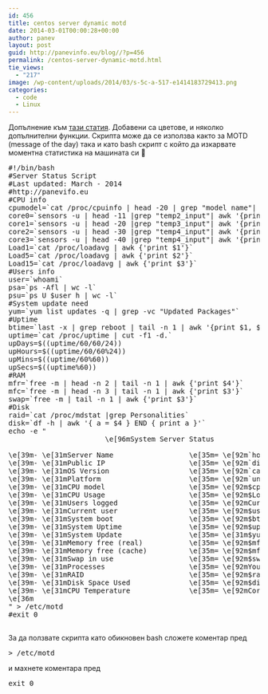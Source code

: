 ```yaml
---
id: 456
title: centos server dynamic motd
date: 2014-03-01T00:00:28+00:00
author: panev
layout: post
guid: http://panevinfo.eu/blog//?p=456
permalink: /centos-server-dynamic-motd.html
tie_views:
  - "217"
image: /wp-content/uploads/2014/03/s-5c-a-517-e1414183729413.png
categories:
  - code
  - Linux
---
```

Допълнение към [тази статия](http://panevinfo.eu/blog//server-status-motd/ "server status motd"). Добавени са цветове, и няколко допълнителни функции. Скрипта може да се използва както за MOTD (message of the day) така и като bash скрипт с който да изкарвате моментна статистика на машината си 🙂

<pre>#!/bin/bash
#Server Status Script
#Last updated: March - 2014
#http://panevifo.eu
#CPU info
cpumodel=`cat /proc/cpuinfo | head -20 | grep "model name"| awk '{print $4, $5, $6, $7, $8, $10 }'`
core0=`sensors -u | head -11 |grep "temp2_input"| awk '{print $2 }' |awk '{printf("%d\n",$1 + 0.5);}'`
core1=`sensors -u | head -20 |grep "temp3_input"| awk '{print $2 }' |awk '{printf("%d\n",$1 + 0.5);}'`
core2=`sensors -u | head -30 |grep "temp4_input"| awk '{print $2 }' |awk '{printf("%d\n",$1 + 0.5);}'`
core3=`sensors -u | head -40 |grep "temp4_input"| awk '{print $2 }' |awk '{printf("%d\n",$1 + 0.5);}'`
Load1=`cat /proc/loadavg | awk {'print $1'}`
Load5=`cat /proc/loadavg | awk {'print $2'}`
Load15=`cat /proc/loadavg | awk {'print $3'}`
#Users info
user=`whoami`
psa=`ps -Afl | wc -l`
psu=`ps U $user h | wc -l`
#System update need
yum=`yum list updates -q | grep -vc "Updated Packages"`
#Uptime
btime=`last -x | grep reboot | tail -n 1 | awk '{print $1, $2, $6, $7, $8}'`
uptime=`cat /proc/uptime | cut -f1 -d.`
upDays=$((uptime/60/60/24))
upHours=$((uptime/60/60%24))
upMins=$((uptime/60%60))
upSecs=$((uptime%60))
#RAM
mfr=`free -m | head -n 2 | tail -n 1 | awk {'print $4'}`
mfc=`free -m | head -n 3 | tail -n 1 | awk {'print $3'}`
swap=`free -m | tail -n 1 | awk {'print $3'}`
#Disk
raid=`cat /proc/mdstat |grep Personalities`
disk=`df -h | awk '{ a = $4 } END { print a }'`
echo -e "
                       \e[96mSystem Server Status
					   
\e[39m- \e[31mServer Name                  \e[35m= \e[92m`hostname`
\e[39m- \e[31mPublic IP                    \e[35m= \e[92m`dig +short myip.opendns.com @resolver1.opendns.com`
\e[39m- \e[31mOS Version                   \e[35m= \e[92m`cat /etc/redhat-release`
\e[39m- \e[31mPlatform                     \e[35m= \e[92m`uname -orpi`
\e[39m- \e[31mCPU model                    \e[35m= \e[92m$cpumodel
\e[39m- \e[31mCPU Usage                    \e[35m= \e[92m$Load1 1 min \e[93m>> \e[92m$Load5 5 min \e[93m>> \e[92m$Load15 15 min
\e[39m- \e[31mUsers logged                 \e[35m= \e[92mCurrently `users | wc -w` users logged on
\e[39m- \e[31mCurrent user                 \e[35m= \e[92m$user
\e[39m- \e[31mSystem boot                  \e[35m= \e[92m$btime
\e[39m- \e[31mSystem Uptime                \e[35m= \e[92m$upDays days $upHours hours $upMins minutes $upSecs seconds
\e[39m- \e[31mSystem Update                \e[35m= \e[31m$yum \e[92mpackages can be updated
\e[39m- \e[31mMemory free (real)           \e[35m= \e[92m$mfr Mb
\e[39m- \e[31mMemory free (cache)          \e[35m= \e[92m$mfc Mb
\e[39m- \e[31mSwap in use                  \e[35m= \e[92m$swap Mb
\e[39m- \e[31mProcesses                    \e[35m= \e[92mYou are running $psu of $psa processes
\e[39m- \e[31mRAID                         \e[35m= \e[92m$raid
\e[39m- \e[31mDisk Space Used              \e[35m= \e[92m$disk
\e[39m- \e[31mCPU Temperature              \e[35m= \e[92mCore1 $core0 °C ; Core2 $core1 °C ; Core3 $core2 °C ; Core4 $core3 °C ;
\e[36m 
" > /etc/motd
#exit 0

</pre>

За да ползвате скрипта като обикновен bash сложете коментар пред 

<pre>> /etc/motd</pre>

и махнете коментара пред 

<pre>exit 0</pre>